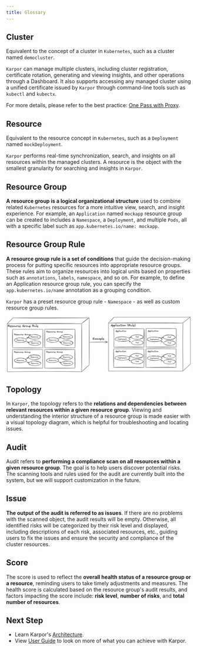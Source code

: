 ```yaml
---
title: Glossary
---
```


## Cluster

Equivalent to the concept of a cluster in `Kubernetes`, such as a cluster named `democluster`.

`Karpor` can manage multiple clusters, including cluster registration, certificate rotation, generating and viewing insights, and other operations through a Dashboard. It also supports accessing any managed cluster using a unified certificate issued by `Karpor` through command-line tools such as `kubectl` and `kubectx`.

For more details, please refer to the best practice: [One Pass with Proxy](../3-user-guide/4-best-production-practices/1-one-pass-with-proxy.md).

## Resource

Equivalent to the resource concept in `Kubernetes`, such as a `Deployment` named `mockDeployment`.

`Karpor` performs real-time synchronization, search, and insights on all resources within the managed clusters. A resource is the object with the smallest granularity for searching and insights in `Karpor`.

## Resource Group

**A resource group is a logical organizational structure** used to combine related `Kubernetes` resources for a more intuitive view, search, and insight experience. For example, an `Application` named `mockapp` resource group can be created to includes a `Namespace`, a `Deployment`, and multiple `Pods`, all with a specific label such as `app.kubernetes.io/name: mockapp`.

## Resource Group Rule

**A resource group rule is a set of conditions** that guide the decision-making process for putting specific resources into appropriate resource groups. These rules aim to organize resources into logical units based on properties such as `annotations`, `labels`, `namespace`, and so on. For example, to define an Application resource group rule, you can specify the `app.kubernetes.io/name` annotation as a grouping condition.

`Karpor` has a preset resource group rule - `Namespace` - as well as custom resource group rules.

![](assets/3-glossary/image-20240326171327110.png)

## Topology

In `Karpor`, the topology refers to the **relations and dependencies between relevant resources within a given resource group**. Viewing and understanding the interior structure of a resource group is made easier with a visual topology diagram, which is helpful for troubleshooting and locating issues.

## Audit

Audit refers to **performing a compliance scan on all resources within a given resource group**. The goal is to help users discover potential risks. The scanning tools and rules used for the audit are currently built into the system, but we will support customization in the future.

## Issue

**The output of the audit is referred to as issues**. If there are no problems with the scanned object, the audit results will be empty. Otherwise, all identified risks will be categorized by their risk level and displayed, including descriptions of each risk, associated resources, etc., guiding users to fix the issues and ensure the security and compliance of the cluster resources.

## Score

The score is used to reflect the **overall health status of a resource group or a resource**, reminding users to take timely adjustments and measures. The health score is calculated based on the resource group's audit results, and factors impacting the score include: **risk level**, **number of risks**, and **total number of resources**.

## Next Step
- Learn Karpor's [Architecture](../concepts/architecture).
- View [User Guide](../user-guide/multi-cluster-management) to look on more of what you can achieve with Karpor.
